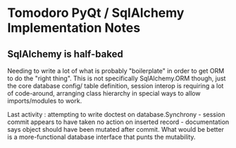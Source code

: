 # Tomodoro PyQt / SqlAlchemy Implementation Notes

## SqlAlchemy is half-baked
Needing to write a lot of what is probably "boilerplate" in order to get ORM to do the "right thing".  This is not specifically SqlAlchemy.ORM 
though, just the core database config/ table definition, session interop is requiring a lot of code-around, arranging class hierarchy in special 
ways to allow imports/modules to work.

Last activity : attempting to write doctest on database.Synchrony - session commit appears to have taken no action on inserted record - 
documentation says object should have been mutated after commit.
What would be better is a more-functional database interface that punts the mutability.